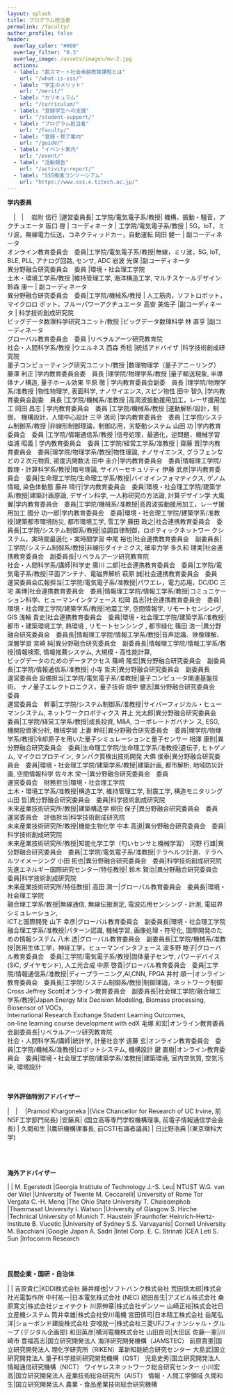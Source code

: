 ```yaml
---
layout: splash
title: プログラム担当者
permalink: /faculty/
author_profile: false
header:
  overlay_color: "#000"
  overlay_filter: "0.3"
  overlay_image: /assets/images/mv-2.jpg
  actions:
  - label: "超スマート社会卓越教育課程とは"
    url: "/what-is-sss/"
  - label: "学生のメリット"
    url: "/merit/"
  - label: "カリキュラム"
    url: "/curriculum/"
  - label: "登録学生への支援​"
    url: "/student-support/"
  - label: "プログラム担当者​"
    url: "/faculty/"
  - label: "登録・修了案内"
    url: "/guide/"
  - label: "イベント案内"
    url: "/event/"
  - label: "活動報告"
    url: "/activity-report/"
  - label: "SSS推進コンソーシアム"
    url: "https://www.sss.e.titech.ac.jp/"
---
```


**学内委員**

　|　|　
岩附 信行 |運営委員長|  工学院/電気電子系/教授| 機構，振動・騒音，アクチュエータ
​阪口 啓 | コーディネータ | 工学院/電気電子系/教授 |   5G，IoT，ミリ波，無線電力伝送，コネクティッドカー，自動運転
岡田 健一 | 副コーディネータ<br>オンライン教育委員会　委員|工学院/電気電子系/教授|無線，ミリ波，5G, IoT, BLE, PLL, アナログ回路, センサ, ADC
岩波 光保  |副コーディネータ<br>異分野融合研究委員会　委員  |環境・社会理工学院<br>土木・環境工学系/教授  |維持管理工学, 海洋構造工学, マルチスケールデザイン
鈴森 康一  | 副コーディネータ<br>異分野融合研究委員会　委員|工学院/機械系/教授 | 人工筋肉，ソフトロボット，マイクロロ ボット，フルーパワーアクチュエータ
高安 美佐子 |副コーディネータ  | 科学技術創成研究院<br>ビッグデータ数理科学研究ユニット/教授 |ビッグデータ数理科学
林 直亨  |副コーディネータ<br>グローバル教育委員会　委員 |リベラルアーツ研究教育院<br>社会・人間科学系/教授  |ウエルネス
西森 秀稔 |統括アドバイザ  |科学技術創成研究院<br>量子コンピューティング研究ユニット/教授  |数理物理学（量子アニーリング）
藤澤 利正  |学内教育委員会委　員長  |理学院/物理学系/教授  |量子輸送現象, 半導体ナノ構造, 量子ホール効果
平原 徹    | 学内教育委員会副委　員長 |理学院/物理学系/准教授  |物性物理学, 表面科学, ナノサイエンス, スピン物性
田中 智久 |学内教育委員会副委　員長  |工学院/機械系/准教授  |高周波振動援用加工，レーザ援用加工
岡田 昌志 | 学内教育委員会　委員 |工学院/機械系/教授  |運動解析/設計，制御， 機構設計，人間中心設計
  三平 満司   |学内教育委員会　委員  |工学院/システム制御系/教授  |非線形制御理論，制御応用，劣駆動システム
山田 功   |学内教育委員会　委員  |工学院/情報通信系/教授  |信号処理，最適化，逆問題，機械学習
塩浦 昭義 | 学内教育委員会　委員 |工学院/経営工学系/准教授  |
齋藤 晋|学内教育委員会　委員|理学院/物理学系/教授|物性理論, ナノサイエンス, グラフェンなどの２次元物質, 密度汎関数法
田中 圭介|学内教育委員会　委員|情報理工学院/数理・計算科学系/教授|暗号理論, サイバーセキュリティ
伊藤 武彦|学内教育委員会　委員|生命理工学院/生命理工学系/教授|バイオインフォマティクス, ゲノム情報, 染色体動態
藤井 晴行|学内教育委員会　委員|環境・社会理工学院/建築学系/教授|建築計画原論, デザイン科学, 一人称研究の方法論, 計算デザイン学
大風 翼|学内教育委員会　委員|工学院/機械系/准教授|高周波振動援用加工，レーザ援用加工
國分 功一郎|学内教育委員会　委員|環境・社会理工学院/建築学系/准教授|建築都市環境防災, 都市環境工学, 雪工学
藤田 政之|社会連携教育委員会　委員長|工学院/システム制御系/教授|協調自律制御，ロボティックネットワー クシステム，実時間最適化・実時間学習
中尾 裕也|社会連携教育委員会　副委員長|工学院/システム制御系/教授|非線形ダイナミクス, 確率力学
多久和 理実|社会連携教育委員会　副委員長|リベラルアーツ研究教育院<br>社会・人間科学系/講師|科学史
廣川 二郎|社会連携教育委員会　委員|工学院/電気電子系/教授|平面アンテナ、電磁界解析
萩原 誠|社会連携教育委員会　委員<br>​運営委員会広報担当|工学院/電気電子系/准教授|パワエレ，電力応用，DC/DC
三宅 美博|社会連携教育委員会　委員|情報理工学院/情報工学系/教授|コミュニケーション科学、ヒューマンインタフェース
松岡 昌志|社会連携教育委員会　委員|環境・社会理工学院/建築学系/教授|地震工学, 空間情報学, リモートセンシング, GIS
浅輪 貴史|社会連携教育委員会　委員|環境・社会理工学院/建築学系/准教授|都市・建築環境工学, 熱環境 , リモートセンシング , 都市緑化
篠田 浩一|異分野融合研究委員会　委員長|情報理工学院/情報工学系/教授|音声認識、映像理解、深層学習
宮崎 純|異分野融合研究委員会　副委員長|情報理工学院/情報工学系/教授|情報検索, 情報推薦システム, 大規模・高性能計算, <br>ビッグデータのためのデータアクセス
篠崎 隆宏|異分野融合研究委員会　副委員長|工学院/情報通信系/准教授|
小寺 哲夫|異分野融合研究委員会　副委員長<br>運営委員会 設備担当|工学院/電気電子系/准教授|量子コンピュータ関連基盤技術， ナノ量子エレクトロニクス，量子技術
畑中 健志|異分野融合研究委員会　委員<br>運営委員会　幹事|工学院/システム制御系/准教授|サイバーフィジカル・ヒューマンシステム, ネットワークロボティクス
井上 光太郎|異分野融合研究委員会　委員|工学院/経営工学系/教授|成長投資, M&A, コーポレートガバナン ス, ESG, 機関投資家分析, 機械学習
上妻 幹旺|異分野融合研究委員会　委員|理学院/物理学系/教授|冷却原子を用いた量子シミュレーションと量子センサー
相澤 康則|異分野融合研究委員会　委員|生命理工学院/生命理工学系/准教授|遺伝子, ヒトゲノム, マイクロプロテイン, タンパク質検出技術開発
大佛 俊泰|異分野融合研究委員会　委員|環境・社会理工学院/建築学系/教授|建築計画, 都市解析, 地域防災計画, 空間情報科学
佐々木 栄一|異分野融合研究委員会　委員<br>​運営委員会　財務担当|環境・社会理工学院<br>土木・環境工学系/准教授|構造工学, 維持管理工学, 耐震工学, 構造モニタリング
山田 哲|異分野融合研究委員会　委員|科学技術創成研究院<br>未来産業技術研究所/教授|建築構造学
柳田 保子|異分野融合研究委員会　委員<br>​運営委員会　評価担当|科学技術創成研究院<br>未来産業技術研究所/教授|機能生物化学
中本 高道|異分野融合研究委員会　委員|科学技術創成研究院<br>未来産業技術研究所/教授|知能化学工学（匂いセンサと機械学習）
河野 行雄|異分野融合研究委員会　委員|工学院/電気電子系/准教授|テラヘルツ計測、テラヘルツイメージング
小田 拓也|異分野融合研究委員会　委員|科学技術創成研究院<br>先進エネルギー国際研究センター/特任教授|
鈴木 賢治|異分野融合研究委員会　委員|科学技術創成研究院<br>未来産業技術研究所/特任教授|
高田 潤一|グローバル教育委員会　委員長|環境・社会理工学院<br>融合理工学系/教授|無線通信, 無線伝搬測定, 電波応用センシング・計測, 電磁界シミュレーション, <br>ICTと国際開発
山下 幸彦|グローバル教育委員会　副委員長|環境・社会理工学院<br>融合理工学系/准教授|パターン認識, 機械学習, 画像処理・符号化, 国際開発のための情報システム
八木 透|グローバル教育委員会　副委員長|工学院/機械系/准教授|医用生体工学，神経工学，ヒューマンインタフェース
波多野 睦子|グローバル教育委員会　委員|工学院/電気電子系/教授|固体量子センサ, パワーデバイス(SiC, ダイヤモンド), 人工光合成
中原 啓貴|グローバル教育委員会　委員|工学院/情報通信系/准教授|ディープラーニング,AI,CNN, FPGA
井村 順一|オンライン教育委員会　委員長|工学院/システム制御系/教授|制御理論，ネットワーク制御
Cross Jeffrey Scott|オンライン教育委員会　副委員長|社会理工学院/融合理工学系/教授|Japan Energy Mix Decision Modeling, Biomass processing, Biosensor of VOCs, <br>International Research Exchange Student Learning Outcomes, <br>on-line learning course development with edX
毛塚 和宏|オンライン教育委員会副委員長|リベラルアーツ研究教育院<br>社会・人間科学系/講師|統計学, 計量社会学
遠藤 玄|オンライン教育委員会　委員|工学院/機械系/准教授|ロボットシステム, 機構設計
鍵 直樹|オンライン教育委員会　委員|環境・社会理工学院/建築学系/准教授|建築環境, 室内空気質, 空気汚染, 環境設計

<br><br>
**学外評価特別アドバイザー**

|　|　
|Pramod Khargoneka |(Vice Chancellor for Research of UC Irvine, 前NSF工学部門局長)
|安藤真| (国立高等専門学校機構理事, 前電子情報通信学会会長)
| 久間和生 |(農研機構理事長, 前CSTI有識者議員)
| 日比野浩典 |(東京理科大学)

<br><br>

**海外アドバイザー**

| |
M. Egerstedt |Georgia Institute of Technology
J.-S. Leu| NTUST
W.G. van der Wiel |University of Twente
M. Ceccarelli| University of Rome Tor Vergata
C.-H. Menq |The Ohio State University
T. Chaisomphob |Thammasat University
I. Watson |University of Glasgow
S. Hirche |Technical University of Munich
T. Haustein |Fraunhofer Heinrich-Hertz-Institute
B. Vucetic |University of Sydney
S.S. Varvayanis| Cornell University
M. Bacchiani |Google Japan
A. Sadri |Intel Corp.
E. C. Strinati |CEA Leti
S. Sun |Infocomm Research


<br><br>

**民間企業・国研・自治体**

 | |
吉原貴仁|KDDI株式会社
藤井輝也|ソフトバンク株式会社
荒田慎太郎|株式会社光電製作所
中村祐一|日本電気株式会社 (NEC)
綛田長生|アズビル株式会社
桑原寛文|株式会社ジェイテクト
川原伸章|株式会社デンソー
山崎正裕|株式会社日立産機システム
筒井幸雄|株式会社安川電機
宮田慎司|日本精工株式会社
岳尾弘洋|ショーボンド建設株式会社
安喰就一|株式会社三菱UFJフィナンシャル・グループ (デジタル企画部)
和田英彦|横河電機株式会社
山田良司|大田区
佐藤一憲|川崎市
豊福高志|国立研究開発法人 海洋研究開発機構（JAMSTEC）
前原貴憲|国立研究開発法人 理化学研究所（RIKEN）革新知能統合研究センター
大島武|国立研究開発法人 量子科学技術研究開発機構（QST）
児島史秀|国立研究開発法人 情報通信研究機構（NICT） ワイヤレスネットワーク総合研究センター
小川宏高|国立研究開発法人 産業技術総合研究所（AIST） 情報・人間工学領域
久間和生|国立研究開発法人 農業・食品産業技術総合研究機構
